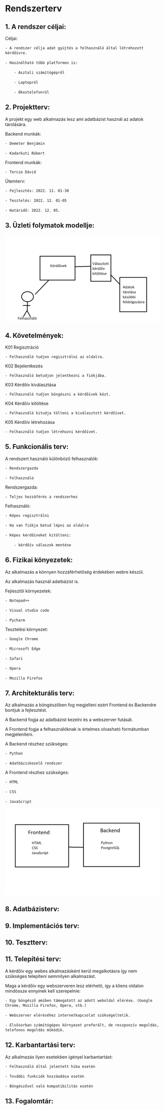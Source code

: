 # Rendszerterv

## 1. A rendszer céljai:

Céljai:

    - A rendszer célja adat gyüjtés a felhasználó által létrehozott kérdőívre.

    - Használható több platformon is:

        - Asztali számítógépről

        - Laptopról

        - Okostelefonról

## 2. Projektterv:

A projekt egy web alkalmazás lesz ami adatbázist használ az adatok tárolására.

Backend munkák:

    - Demeter Benjámin

    - Kadarkuti Róbert

Frontend munkák:

    - Tercza Dávid

Ütemterv:

    - Fejlesztés: 2022. 11. 01-30

    - Tesztelés: 2022. 12. 01-05

    - Határidő: 2022. 12. 05.

## 3. Üzleti folymatok modellje:

![](uzletifolymatokmodellje.png)

## 4. Követelmények:

K01 Regisztráció

    - Felhasználó tudjon regisztrálni az oldalra.

K02 Bejelentkezés

    - Felhasználó betudjon jelentkezni a fiókjába.

K03 Kérdőív kiválasztása

    - Felhasználó tudjon böngészni a kérdőívek közt.

K04 Kérdőív kitöltése

    - Felhasználó kitudja tölteni a kiválasztott kérdőívet.

K05 Kérdőív létrehozása

    - Felhasználó tudjon létrehozni kérdőívet.

## 5. Funkcionális terv:
A rendszert használó különböző felhasználók:

    - Rendszergazda

    - Felhasználó

Rendszergazda:

    - Teljes hozzáférés a rendszerhez

Felhasználó:

    - Képes regisztrálni

    - Ha van fiókja betud lépni az oldalra

    - Képes kérdőíveket kitölteni:

        - kérdőív válaszok mentése
## 6. Fizikai könyezetek:

Az alkalmazás a könnyen hozzáférhetőség érdekében webre készül.

Az alkalmazás használ adatbázist is.

Fejlesztői környezetek:

    - Notepad++

    - Visual studio code

    - Pycharm

Tesztelési környezet:

    - Google Chrome

    - Microsoft Edge

    - Safari

    - Opera

    - Mozilla Firefox

## 7. Architekturális terv:

Az alkalmazás a böngészőben fog megjelleni ezért Frontend és Backendre bontjuk a fejlesztést.

A Backend fogja az adatbázist kezelni és a webszerver futását.

A Frontend fogja a felhasználóknak is értelmes olvasható formátumban megjeleníteni.

A Backend részhez szükséges:

    - Python

    - Adatbáziskezelő rendszer

A Frontend részhez szükséges:

    - HTML

    - CSS

    - JavaScript

![](architekruralisterv.png)

## 8. Adatbázisterv:

## 9. Implementációs terv:

## 10. Tesztterv:

## 11. Telepítési terv:

A kérdőív egy webes alkalmazásként kerül megalkotásra így nem szükséges telepíteni semmilyen alkalmazást.

Maga a kérdőív egy webszerveren lesz elérhető, így a kliens oldalon mindössze ennyinek kell szerepelnie:

    - Egy böngésző amiben támogatott az adott weboldal elérése. (Google Chrome, Mozilla Firefox, Opera, stb.)

    - Webszerver eléréséhez internetkapcsolat szükségeltetik.

    - Elsősorban számítógépes környezet preferált, de reszponzív megoldás, telefonos megoldás működik.

## 12. Karbantartási terv:

Az alkalmazás ilyen esetekben igényel karbantartást:

    - Felhasználó által jelentett hiba esetén

    - További funkciók hozzáadása esetén

    - Böngészővel való kompatibilitás esetén

## 13. Fogalomtár: